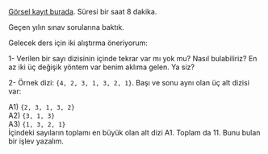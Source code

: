 [Görsel kayıt burada](https://drive.google.com/file/d/1N432CdhsD0_aBFxe-MMQoRvW4PzPIJz2). Süresi bir saat 8 dakika. 

Geçen yılın sınav sorularına baktık.

Gelecek ders için iki alıştırma öneriyorum: 

1- Verilen bir sayı dizisinin içinde tekrar var mı yok mu? Nasıl bulabiliriz? En az iki üç değişik yöntem var benim aklıma gelen. Ya siz?  

2- Örnek dizi: `{4, 2, 3, 1, 3, 2, 1}`. Başı ve sonu aynı olan üç alt dizisi var:  
    
  A1) `{2, 3, 1, 3, 2}`  
  A2) `{3, 1, 3}`  
  A3) `{1, 3, 2, 1}`   
İçindeki sayıların toplamı en büyük olan alt dizi A1. Toplam da 11. Bunu bulan bir işlev yazalım.  

